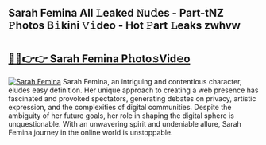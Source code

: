 ## Sarah Femina All 𝙻eaked 𝙽u𝚍es - Part-tNZ 𝙿hotos B𝚒kini 𝚅𝚒deo - Hot 𝙿art 𝙻eaks zwhvw

# <h2><a href="http://ld0j0h6.urlbe.top/?page=Sarah+Femina">🔗🔗👉👉 Sarah Femina P𝚑oto𝚜Vid𝚎o</a></h2>

[![Sarah Femina](https://i.imgur.com/eBuTRDB.gif)](http://ld0j0h6.urlbe.top/?page=Sarah+Femina)
Sarah Femina, an intriguing and contentious character, eludes easy definition. Her unique approach to creating a web presence has fascinated and provoked spectators, generating debates on privacy, artistic expression, and the complexities of digital communities. Despite the ambiguity of her future goals, her role in shaping the digital sphere is unquestionable. With an unwavering spirit and undeniable allure, Sarah Femina journey in the online world is unstoppable.
